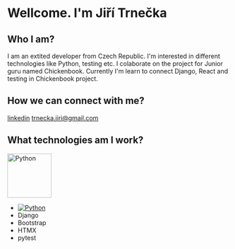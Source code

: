 # Wellcome. I'm Jiří Trnečka
## Who I am?
I am an extited developer from Czech Republic. I'm interested in different technologies like Python, testing etc.
I colaborate on the project for Junior guru named Chickenbook.
Currently I'm learn to connect Django, React and testing in Chickenbook project.
## How we can connect with me?
[linkedin](www.linkedin.com/in/jiritrnecka)
trnecka.jiri@gmail.com
## What technologies am I work?
[<img src="https://s3.dualstack.us-east-2.amazonaws.com/pythondotorg-assets/media/community/logos/python-logo-only.png" height="100" alt="Python">](https://www.python.org/)
* [![Python](https://s3.dualstack.us-east-2.amazonaws.com/pythondotorg-assets/media/community/logos/python-logo-only.png)](https://www.python.org/)
* Django
* Bootstrap
* HTMX
* pytest
